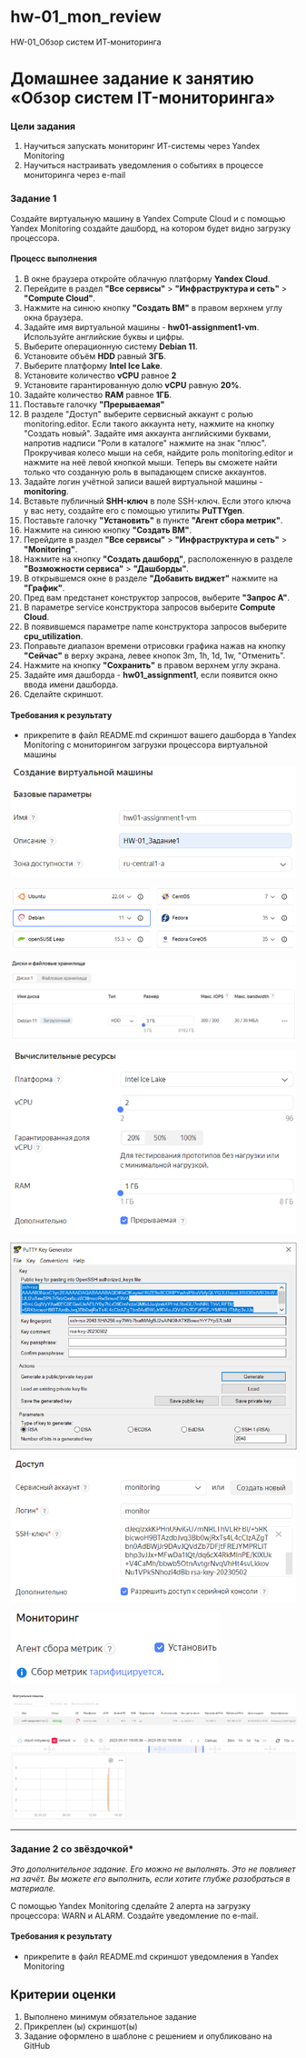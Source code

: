 # hw-01_mon_review
HW-01_Обзор систем ИТ-мониторинга

# Домашнее задание к занятию «Обзор систем IT-мониторинга»

### Цели задания
1. Научиться запускать мониторинг ИТ-системы через Yandex Monitoring
2. Научиться настраивать уведомления о событиях в процессе мониторинга через e-mail 

### Задание 1

Создайте виртуальную машину в Yandex Compute Cloud и с помощью Yandex Monitoring создайте дашборд, на котором будет видно загрузку процессора.

#### Процесс выполнения
1. В окне браузера откройте облачную платформу **Yandex Cloud**.
2. Перейдите в раздел **"Все сервисы"** > **"Инфраструктура и сеть"** > **"Compute Cloud"**.
3. Нажмите на синюю кнопку **"Создать ВМ"** в правом верхнем углу окна браузера.
4. Задайте имя виртуальной машины - **hw01-assignment1-vm**. Используйте английские буквы и цифры.
5. Выберите операционную систему **Debian 11**.
6. Установите объём **HDD** равный **3ГБ**.
7. Выберите платформу **Intel Ice Lake**.
8. Установите количество **vCPU** равное **2**
9. Установите гарантированную долю **vCPU** равную **20%**.
10. Задайте количество **RAM** равное **1ГБ**.
11. Поставьте галочку **"Прерываемая"**
12. В разделе "Доступ" выберите сервисный аккаунт с ролью monitoring.editor. Если такого аккаунта нету, нажмите на кнопку "Создать новый". Задайте имя аккаунта английскими буквами, напротив надписи "Роли в каталоге" нажмите на знак "плюс". Прокручивая колесо мыши на себя, найдите роль monitoring.editor и нажмите на неё левой кнопкой мыши. Теперь вы сможете найти только что созданную роль в выпадающем списке аккаунтов.
13. Задайте логин учётной записи вашей виртуальной машины - **monitoring**.
14. Вставьте публичный **SHH-ключ** в поле SSH-ключ. Если этого ключа у вас нету, создайте его с помощью утилиты **PuTTYgen**.
15. Поставьте галочку **"Установить"** в пункте **"Агент сбора метрик"**.
16. Нажмите на синюю кнопку **"Создать ВМ"**.
17. Перейдите в раздел **"Все сервисы"** > **"Инфраструктура и сеть"** > **"Monitoring"**.
18. Нажмите на кнопку **"Создать дашборд"**, расположенную в разделе **"Возможности сервиса"** > **"Дашборды"**.
19. В открывшемся окне в разделе **"Добавить виджет"** нажмите на **"График"**.
20. Пред вам предстанет конструктор запросов, выберите **"Запрос А"**.
21. В параметре service конструктора запросов выберите **Compute Cloud**.
22. В появившемся параметре name конструктора запросов выберите **cpu_utilization**.
23. Поправьте диапазон времени отрисовки графика нажав на кнопку **"Сейчас"** в верху экрана, левее кнопок 3m, 1h, 1d, 1w, "Отменить".
24. Нажмите на кнопку **"Сохранить"** в правом верхнем углу экрана.
25. Задайте имя дашборда - **hw01_assignment1**, если появится окно ввода имени дашборда.
26. Сделайте скриншот.

#### Требования к результату
* прикрепите в файл README.md скриншот вашего дашборда в Yandex Monitoring с мониторингом загрузки процессора виртуальной машины 

<kbd>![Скриншот](img/screenshot1.png)</kbd>

<kbd>![Скриншот](img/screenshot2.png)</kbd>

<kbd>![Скриншот](img/screenshot3.png)</kbd>

<kbd>![Скриншот](img/screenshot4.png)</kbd>

<kbd>![Скриншот](img/screenshot5.png)</kbd>

<kbd>![Скриншот](img/screenshot6.png)</kbd>

<kbd>![Скриншот](img/screenshot7.png)</kbd>

<kbd>![Скриншот](img/screenshot8.png)</kbd>

<kbd>![Скриншот](img/screenshot9.png)</kbd>

---

### Задание 2 со звёздочкой*
*Это дополнительное задание. Его можно не выполнять. Это не повлияет на зачёт. Вы можете его выполнить, если хотите глубже разобраться в материале.*

С помощью Yandex Monitoring сделайте 2 алерта на загрузку процессора: WARN и ALARM. Создайте уведомление по e-mail.

#### Требования к результату
* прикрепите в файл README.md скриншот уведомления в Yandex Monitoring 

## Критерии оценки

1. Выполнено минимум обязательное задание
2. Прикреплен (ы) скриншот(ы) 
3. Задание оформлено в шаблоне с решением и опубликовано на GitHub

